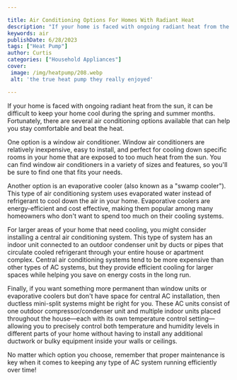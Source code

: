 ```yaml
---

title: Air Conditioning Options For Homes With Radiant Heat
description: "If your home is faced with ongoing radiant heat from the sun, it can be difficult to keep your home cool during the spring and sum...learn more"
keywords: air
publishDate: 6/28/2023
tags: ["Heat Pump"]
author: Curtis
categories: ["Household Appliances"]
cover: 
 image: /img/heatpump/208.webp
 alt: 'the true heat pump they really enjoyed'

---
```


If your home is faced with ongoing radiant heat from the sun, it can be difficult to keep your home cool during the spring and summer months. Fortunately, there are several air conditioning options available that can help you stay comfortable and beat the heat. 

One option is a window air conditioner. Window air conditioners are relatively inexpensive, easy to install, and perfect for cooling down specific rooms in your home that are exposed to too much heat from the sun. You can find window air conditioners in a variety of sizes and features, so you'll be sure to find one that fits your needs. 

Another option is an evaporative cooler (also known as a "swamp cooler"). This type of air conditioning system uses evaporated water instead of refrigerant to cool down the air in your home. Evaporative coolers are energy-efficient and cost effective, making them popular among many homeowners who don't want to spend too much on their cooling systems. 

For larger areas of your home that need cooling, you might consider installing a central air conditioning system. This type of system has an indoor unit connected to an outdoor condenser unit by ducts or pipes that circulate cooled refrigerant through your entire house or apartment complex. Central air conditioning systems tend to be more expensive than other types of AC systems, but they provide efficient cooling for larger spaces while helping you save on energy costs in the long run. 

Finally, if you want something more permanent than window units or evaporative coolers but don't have space for central AC installation, then ductless mini-split systems might be right for you. These AC units consist of one outdoor compressor/condenser unit and multiple indoor units placed throughout the house—each with its own temperature control setting—allowing you to precisely control both temperature and humidity levels in different parts of your home without having to install any additional ductwork or bulky equipment inside your walls or ceilings. 

No matter which option you choose, remember that proper maintenance is key when it comes to keeping any type of AC system running efficiently over time!
